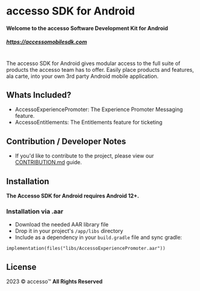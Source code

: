 # accesso SDK for Android 
#### Welcome to the accesso Software Development Kit for Android
##### https://accessomobilesdk.com 
#

The accesso SDK for Android gives modular access to the full suite of products the accesso team has to offer. Easily place products and features, ala carte, into your own 3rd party Android mobile application. 

## Whats Included?
- AccessoExperiencePromoter: The Experience Promoter Messaging feature.
- AccessoEntitlements: The Entitlements feature for ticketing

## Contribution / Developer Notes
- If you'd like to contribute to the project, please view our [CONTRIBUTION.md](CONTRIBUTION.md) guide.

## Installation

**The Accesso SDK for Android requires Android 12+.**

### Installation via .aar

- Download the needed AAR library file
- Drop it in your project's `/app/libs` directory
- Include as a dependency in your `build.gradle` file and sync gradle: 
```
implementation(files("libs/AccessoExperiencePromoter.aar")) 
```

## License
2023 © accesso™
**All Rights Reserved**

